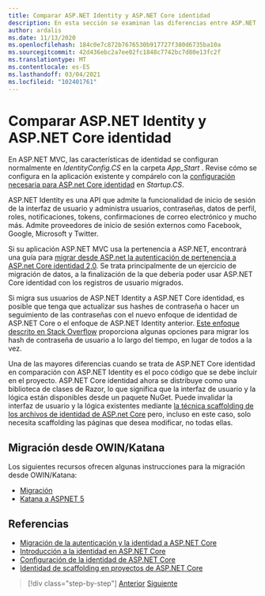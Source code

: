 ```yaml
---
title: Comparar ASP.NET Identity y ASP.NET Core identidad
description: En esta sección se examinan las diferencias entre ASP.NET Identity y ASP.NET Core identidad, que son especialmente importantes al planear una migración de .NET Framework a .NET Core.
author: ardalis
ms.date: 11/13/2020
ms.openlocfilehash: 184c0e7c872b7676530b917727f380d6735ba10a
ms.sourcegitcommit: 42d436ebc2a7ee02fc1848c7742bc7d80e13fc2f
ms.translationtype: MT
ms.contentlocale: es-ES
ms.lasthandoff: 03/04/2021
ms.locfileid: "102401761"
---
```

# <a name="compare-aspnet-identity-and-aspnet-core-identity"></a>Comparar ASP.NET Identity y ASP.NET Core identidad

En ASP.NET MVC, las características de identidad se configuran normalmente en *IdentityConfig.CS* en la carpeta *App_Start* . Revise cómo se configura en la aplicación existente y compárelo con la [configuración necesaria para ASP.net Core identidad](/aspnet/core/security/authentication/identity-configuration) en *Startup.CS*.

ASP.NET Identity es una API que admite la funcionalidad de inicio de sesión de la interfaz de usuario y administra usuarios, contraseñas, datos de perfil, roles, notificaciones, tokens, confirmaciones de correo electrónico y mucho más. Admite proveedores de inicio de sesión externos como Facebook, Google, Microsoft y Twitter.

Si su aplicación ASP.NET MVC usa la pertenencia a ASP.NET, encontrará una guía para [migrar desde ASP.net la autenticación de pertenencia a ASP.net Core identidad 2,0](/aspnet/core/migration/proper-to-2x/membership-to-core-identity). Se trata principalmente de un ejercicio de migración de datos, a la finalización de la que debería poder usar ASP.NET Core identidad con los registros de usuario migrados.

Si migra sus usuarios de ASP.NET Identity a ASP.NET Core identidad, es posible que tenga que actualizar sus hashes de contraseña o hacer un seguimiento de las contraseñas con el nuevo enfoque de identidad de ASP.NET Core o el enfoque de ASP.NET Identity anterior. [Este enfoque descrito en Stack Overflow](https://stackoverflow.com/a/57074910/13729) proporciona algunas opciones para migrar los hash de contraseña de usuario a lo largo del tiempo, en lugar de todos a la vez.

Una de las mayores diferencias cuando se trata de ASP.NET Core identidad en comparación con ASP.NET Identity es el poco código que se debe incluir en el proyecto. ASP.NET Core identidad ahora se distribuye como una biblioteca de clases de Razor, lo que significa que la interfaz de usuario y la lógica están disponibles desde un paquete NuGet. Puede invalidar la interfaz de usuario y la lógica existentes mediante [la técnica scaffolding de los archivos de identidad de ASP.net Core](/aspnet/core/security/authentication/scaffold-identity) pero, incluso en este caso, solo necesita scaffolding las páginas que desea modificar, no todas ellas.

## <a name="migrate-from-owin--katana"></a>Migración desde OWIN/Katana

Los siguientes recursos ofrecen algunas instrucciones para la migración desde OWIN/Katana:

- [Migración](/aspnet/core/migration/proper-to-2x/#globalasax-file-replacement)
- [Katana a ASPNET 5](https://devblogs.microsoft.com/aspnet/katana-asp-net-5-and-bridging-the-gap/)

## <a name="references"></a>Referencias

- [Migración de la autenticación y la identidad a ASP.NET Core](/aspnet/core/migration/identity)
- [Introducción a la identidad en ASP.NET Core](/aspnet/core/security/authorization/introduction)
- [Configuración de la identidad de ASP.NET Core](/aspnet/core/security/authentication/identity-configuration)
- [Identidad de scaffolding en proyectos de ASP.NET Core](/aspnet/core/security/authentication/scaffold-identity)

>[!div class="step-by-step"]
>[Anterior](authentication-differences.md)
>[Siguiente](controller-differences.md)
